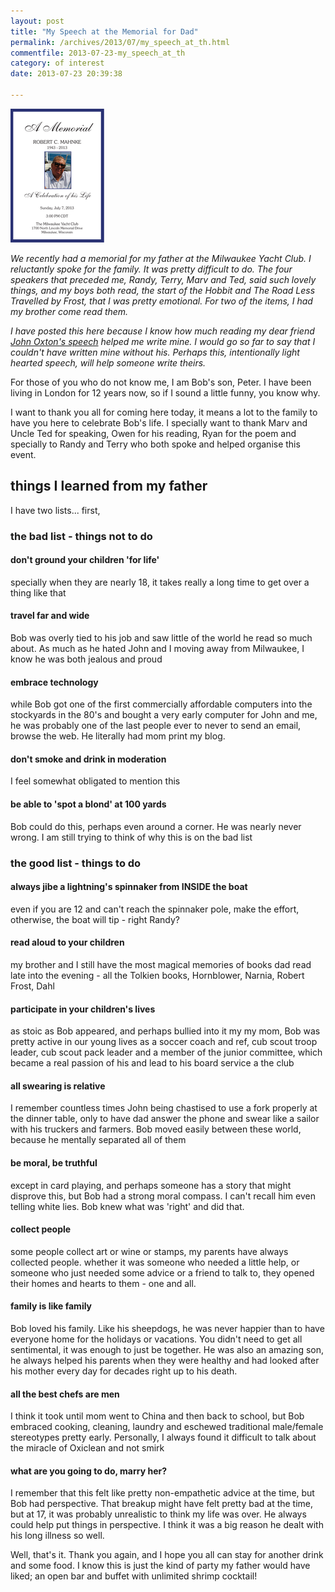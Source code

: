 ```yaml
---
layout: post
title: "My Speech at the Memorial for Dad"
permalink: /archives/2013/07/my_speech_at_th.html
commentfile: 2013-07-23-my_speech_at_th
category: of interest
date: 2013-07-23 20:39:38

---
```


<a href="/assets/images/mahnke_memorial.png"><img alt="mahnke_memorial.png" src="/assets/images/mahnke_memorial-thumb.png" width="150" height="214" class="right" /></a>

<em>We recently had a memorial for my father at the Milwaukee Yacht Club. I reluctantly spoke for the family. It was pretty difficult to do. The four speakers that preceded me, Randy, Terry, Marv and Ted, said such lovely things, and my boys both read, the start of the Hobbit and The Road Less Travelled by Frost, that I was pretty emotional. For two of the items, I had my brother come read them.</em>

<em>I have posted this here because I know how much reading my dear friend [John Oxton's speech](http://mrandmrsok.com/blog/eulogy-for-my-dad) helped me write mine. I would go so far to say that I couldn't have written mine without his. Perhaps this, intentionally light hearted speech, will help someone write theirs.</em>

For those of you who do not know me, I am Bob's son, Peter. I have been living in London for 12 years now, so if I sound a little funny, you know why.

I want to thank you all for coming here today, it means a lot to the family to have you here to celebrate Bob's life. I specially want to thank Marv and Uncle Ted for speaking, Owen for his reading, Ryan for the poem and specially to Randy and Terry who both spoke and helped organise this event.

things I learned from my father
-------------------------------

I have two lists... first,

### the bad list - things not to do

#### don't ground your children 'for life'

specially when they are nearly 18, it takes really a long time to get over a thing like that

#### travel far and wide

Bob was overly tied to his job and saw little of the world he read so much about. As much as he hated John and I moving away from Milwaukee, I know he was both jealous and proud

#### embrace technology

while Bob got one of the first commercially affordable computers into the stockyards in the 80's and bought a very early computer for John and me, he was probably one of the last people ever to never to send an email, browse the web. He literally had mom print my blog.

#### don't smoke and drink in moderation

I feel somewhat obligated to mention this

#### be able to 'spot a blond' at 100 yards

Bob could do this, perhaps even around a corner. He was nearly never wrong. I am still trying to think of why this is on the bad list

### the good list - things to do

#### always jibe a lightning's spinnaker from INSIDE the boat

even if you are 12 and can't reach the spinnaker pole, make the effort, otherwise, the boat will tip - right Randy?

#### read aloud to your children

my brother and I still have the most magical memories of books dad read late into the evening - all the Tolkien books, Hornblower, Narnia, Robert Frost, Dahl

#### participate in your children's lives

as stoic as Bob appeared, and perhaps bullied into it my my mom, Bob was pretty active in our young lives as a soccer coach and ref, cub scout troop leader, cub scout pack leader and a member of the junior committee, which became a real passion of his and lead to his board service a the club

#### all swearing is relative

I remember countless times John being chastised to use a fork properly at the dinner table, only to have dad answer the phone and swear like a sailor with his truckers and farmers. Bob moved easily between these world, because he mentally separated all of them

#### be moral, be truthful

except in card playing, and perhaps someone has a story that might disprove this, but Bob had a strong moral compass. I can't recall him even telling white lies. Bob knew what was 'right' and did that.

#### collect people

some people collect art or wine or stamps, my parents have always collected people. whether it was someone who needed a little help, or someone who just needed some advice or a friend to talk to, they opened their homes and hearts to them - one and all.

#### family is like family

Bob loved his family. Like his sheepdogs, he was never happier than to have everyone home for the holidays or vacations. You didn't need to get all sentimental, it was enough to just be together. He was also an amazing son, he always helped his parents when they were healthy and had looked after his mother every day for decades right up to his death.

#### all the best chefs are men

I think it took until mom went to China and then back to school, but Bob embraced cooking, cleaning, laundry and eschewed traditional male/female stereotypes pretty early. Personally, I always found it difficult to talk about the miracle of Oxiclean and not smirk

#### what are you going to do, marry her?

I remember that this felt like pretty non-empathetic advice at the time, but Bob had perspective. That breakup might have felt pretty bad at the time, but at 17, it was probably unrealistic to think my life was over. He always could help put things in perspective. I think it was a big reason he dealt with his long illness so well.

Well, that's it. Thank you again, and I hope you all can stay for another drink and some food. I know this is just the kind of party my father would have liked; an open bar and buffet with unlimited shrimp cocktail!
